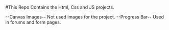 #This Repo Contains the Html, Css and JS projects.

--Canvas Images-- Not used images for the project.
--Progress Bar-- Used in forums and form pages.
